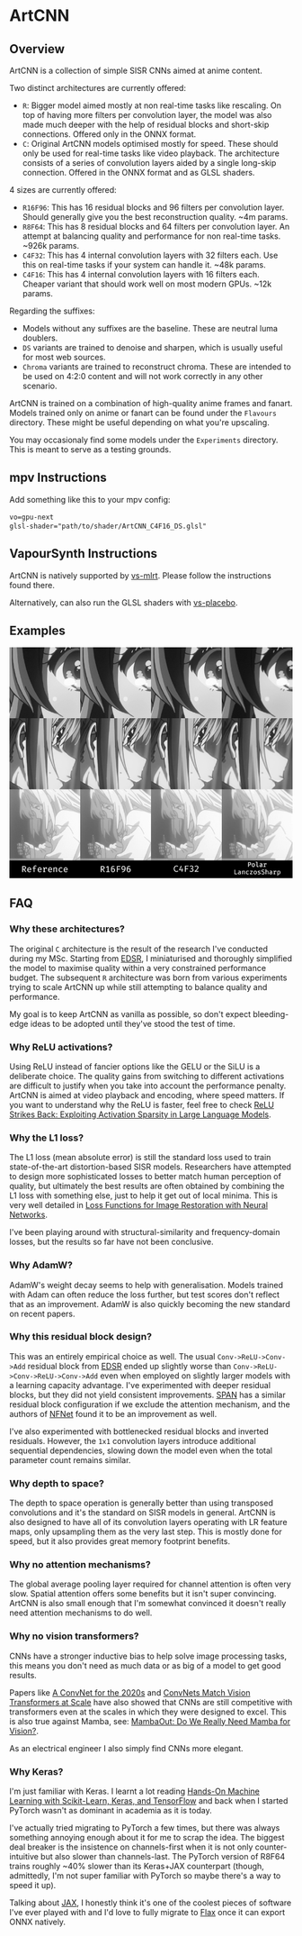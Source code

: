# ArtCNN

## Overview
ArtCNN is a collection of simple SISR CNNs aimed at anime content.

Two distinct architectures are currently offered:
- `R`: Bigger model aimed mostly at non real-time tasks like rescaling. On top of having more filters per convolution layer, the model was also made much deeper with the help of residual blocks and short-skip connections. Offered only in the ONNX format.
- `C`: Original ArtCNN models optimised mostly for speed. These should only be used for real-time tasks like video playback. The architecture consists of a series of convolution layers aided by a single long-skip connection. Offered in the ONNX format and as GLSL shaders.

4 sizes are currently offered:
- `R16F96`: This has 16 residual blocks and 96 filters per convolution layer. Should generally give you the best reconstruction quality. ~4m params.
- `R8F64`: This has 8 residual blocks and 64 filters per convolution layer. An attempt at balancing quality and performance for non real-time tasks. ~926k params.
- `C4F32`: This has 4 internal convolution layers with 32 filters each. Use this on real-time tasks if your system can handle it. ~48k params.
- `C4F16`: This has 4 internal convolution layers with 16 filters each. Cheaper variant that should work well on most modern GPUs. ~12k params.

Regarding the suffixes:
- Models without any suffixes are the baseline. These are neutral luma doublers.
- `DS` variants are trained to denoise and sharpen, which is usually useful for most web sources.
- `Chroma` variants are trained to reconstruct chroma. These are intended to be used on 4:2:0 content and will not work correctly in any other scenario.

ArtCNN is trained on a combination of high-quality anime frames and fanart. Models trained only on anime or fanart can be found under the `Flavours` directory. These might be useful depending on what you're upscaling.

You may occasionaly find some models under the `Experiments` directory. This is meant to serve as a testing grounds.

## mpv Instructions
Add something like this to your mpv config:
```
vo=gpu-next
glsl-shader="path/to/shader/ArtCNN_C4F16_DS.glsl"
```

## VapourSynth Instructions
ArtCNN is natively supported by [vs-mlrt](https://github.com/AmusementClub/vs-mlrt). Please follow the instructions found there.

Alternatively, can also run the GLSL shaders with [vs-placebo](https://github.com/Lypheo/vs-placebo).

## Examples
![ArtCNN Example](./Images/artcnn_examples.png "ArtCNN Example")

## FAQ

### Why these architectures?

The original `C` architecture is the result of the research I've conducted during my MSc. Starting from [EDSR](https://arxiv.org/abs/1707.02921), I miniaturised and thoroughly simplified the model to maximise quality within a very constrained performance budget. The subsequent `R` architecture was born from various experiments trying to scale ArtCNN up while still attempting to balance quality and performance.

My goal is to keep ArtCNN as vanilla as possible, so don't expect bleeding-edge ideas to be adopted until they've stood the test of time.

### Why ReLU activations?

Using ReLU instead of fancier options like the GELU or the SiLU is a deliberate choice. The quality gains from switching to different activations are difficult to justify when you take into account the performance penalty. ArtCNN is aimed at video playback and encoding, where speed matters. If you want to understand why the ReLU is faster, feel free to check [ReLU Strikes Back: Exploiting Activation Sparsity in Large Language Models](https://arxiv.org/abs/2310.04564).

### Why the L1 loss?

The L1 loss (mean absolute error) is still the standard loss used to train state-of-the-art distortion-based SISR models. Researchers have attempted to design more sophisticated losses to better match human perception of quality, but ultimately the best results are often obtained by combining the L1 loss with something else, just to help it get out of local minima. This is very well detailed in [Loss Functions for Image Restoration with Neural Networks](https://research.nvidia.com/sites/default/files/pubs/2017-03_Loss-Functions-for/NN_ImgProc.pdf).

I've been playing around with structural-similarity and frequency-domain losses, but the results so far have not been conclusive.

### Why AdamW?

AdamW's weight decay seems to help with generalisation. Models trained with Adam can often reduce the loss further, but test scores don't reflect that as an improvement. AdamW is also quickly becoming the new standard on recent papers.

### Why this residual block design?

This was an entirely empirical choice as well. The usual `Conv->ReLU->Conv->Add` residual block from [EDSR](https://arxiv.org/abs/1707.02921) ended up slightly worse than `Conv->ReLU->Conv->ReLU->Conv->Add` even when employed on slightly larger models with a learning capacity advantage. I've experimented with deeper residual blocks, but they did not yield consistent improvements. [SPAN](https://arxiv.org/abs/2311.12770) has a similar residual block configuration if we exclude the attention mechanism, and the authors of [NFNet](https://arxiv.org/abs/2102.06171) found it to be an improvement as well.

I've also experimented with bottlenecked residual blocks and inverted residuals. However, the `1x1` convolution layers introduce additional sequential dependencies, slowing down the model even when the total parameter count remains similar.

### Why depth to space?

The depth to space operation is generally better than using transposed convolutions and it's the standard on SISR models in general. ArtCNN is also designed to have all of its convolution layers operating with LR feature maps, only upsampling them as the very last step. This is mostly done for speed, but it also provides great memory footprint benefits.

### Why no attention mechanisms?

The global average pooling layer required for channel attention is often very slow. Spatial attention offers some benefits but it isn't super convincing. ArtCNN is also small enough that I'm somewhat convinced it doesn't really need attention mechanisms to do well.

### Why no vision transformers?

CNNs have a stronger inductive bias to help solve image processing tasks, this means you don't need as much data or as big of a model to get good results.

Papers like [A ConvNet for the 2020s](https://arxiv.org/abs/2201.03545) and [ConvNets Match Vision Transformers at Scale](https://arxiv.org/abs/2310.16764) have also showed that CNNs are still competitive with transformers even at the scales in which they were designed to excel. This is also true against Mamba, see: [MambaOut: Do We Really Need Mamba for Vision?](https://arxiv.org/abs/2405.07992).

As an electrical engineer I also simply find CNNs more elegant.

### Why Keras?

I'm just familiar with Keras. I learnt a lot reading [Hands-On Machine Learning with Scikit-Learn, Keras, and TensorFlow](https://www.google.com/books/edition/_/HHetDwAAQBAJ) and back when I started PyTorch wasn't as dominant in academia as it is today.

I've actually tried migrating to PyTorch a few times, but there was always something annoying enough about it for me to scrap the idea. The biggest deal breaker is the insistence on channels-first when it is not only counter-intuitive but also slower than channels-last. The PyTorch version of R8F64 trains roughly ~40% slower than its Keras+JAX counterpart (though, admittedly, I'm not super familiar with PyTorch so maybe there's a way to speed it up).

Talking about [JAX](https://jax.readthedocs.io/en/latest/index.html), I honestly think it's one of the coolest pieces of software I've ever played with and I'd love to fully migrate to [Flax](https://flax.readthedocs.io/en/latest/) once it can export ONNX natively.
